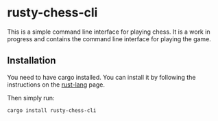 # rusty-chess-cli

This is a simple command line interface for playing chess. It is a work in
progress and contains the command line interface for playing the game.

## Installation

You need to have cargo installed. You can install it by following the
instructions on the [rust-lang](https://www.rust-lang.org/learn/get-started) page.

Then simply run:

```shell
cargo install rusty-chess-cli
```
